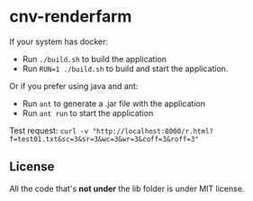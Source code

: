 # cnv-renderfarm

If your system has docker:

* Run `./build.sh` to build the application
* Run `RUN=1 ./build.sh` to build and start the application.

Or if you prefer using java and ant:

* Run `ant` to generate a .jar file with the application
* Run `ant run` to start the application

Test request:
`curl -v "http://localhost:8000/r.html?f=test01.txt&sc=3&sr=3&wc=3&wr=3&coff=3&roff=3"`

## License
All the code that's **not under** the lib folder is under MIT license.

